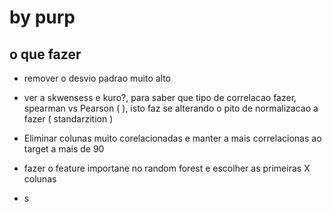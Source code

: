 # by purp 


## o que fazer 

- remover o desvio padrao muito alto

- ver a skwensess  e kuro?, para saber que tipo de correlacao fazer, spearman vs Pearson ( ), isto faz se alterando o pito de normalizacao a fazer ( standarzition )

- Eliminar colunas muito corelacionadas e manter a mais correlacionas ao target a mais de 90 

- fazer o feature importane no random forest e escolher as primeiras X colunas 

- s
